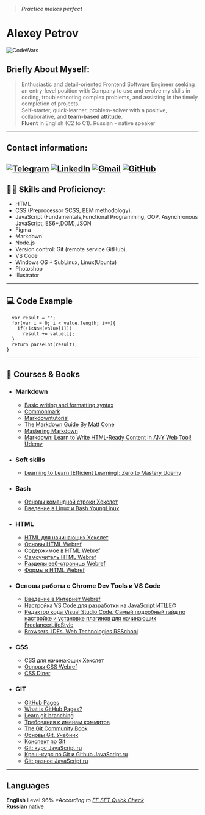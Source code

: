 
>***Practice makes perfect***


#  Alexey Petrov
![CodeWars](https://www.codewars.com/users/AxelC0de/badges/small?theme=light)

## Briefly About Myself:
>Enthusiastic and detail-oriented Frontend Software Engineer seeking an entry-level position with Company to use and evolve my skills in coding, troubleshooting complex problems, and assisting in the timely completion of projects.\
> Self-starter, quick-learner, problem-solver with a positive, collaborative, and **team-based attitude**.\
> **Fluent** in English (C2 to C1). Russian - native speaker

---

## Contact information:

[![Telegram](https://img.shields.io/badge/Telegram-2CA5E0?style=for-the-badge&logo=telegram&logoColor=white)](https://t.me/axelc0de)
[![LinkedIn](https://img.shields.io/badge/linkedin-%230077B5.svg?style=for-the-badge&logo=linkedin&logoColor=white)](https://www.linkedin.com/in/alexey-grigoriev-844742223?lipi=urn%3Ali%3Apage%3Ad_flagship3_profile_view_base_contact_details%3B33ulmHWsR2Kot1BbtE4B4A%3D%3D)
[![Gmail](https://img.shields.io/badge/Gmail-D14836?style=for-the-badge&logo=gmail&logoColor=white)](mailto:axelc0de.github@gmail.com)
[![GitHub](https://img.shields.io/badge/github-%23121011.svg?style=for-the-badge&logo=github&logoColor=white)](https://github.com/axelc0de)
---

## 🙇‍♂️ Skills and Proficiency:

* HTML
* CSS (Preprocessor SCSS, BEM methodology).
* JavaScript (Fundamentals,Functional Programming, OOP, Asynchronous JavaScript, ES6+,DOM),JSON
* Figma
* Markdown
* Node.js
* Version control: Git (remote service GitHub).
* VS Code
* Windows OS + SubLinux, Linux(Ubuntu)
* Photoshop
* Illustrator

---
## 💻 Code Example

```var FilterString = function(value) {
  var result = "";
  for(var i = 0; i < value.length; i++){
    if(!isNaN(value[i]))
      result += value[i];
  }
  return parseInt(result);
}
```
---
## 📖 Courses & Books
* ### Markdown
	* [Basic writing and formatting syntax](https://docs.github.com/en/github/writing-on-github/getting-started-with-writing-and-formatting-on-github/basic-writing-and-formatting-syntax)
	* [Commonmark](https://commonmark.org/help/tutorial/)
	* [Markdowntutorial](https://www.markdowntutorial.com/)
	* [The Markdown Guide By Matt Cone](https://www.markdownguide.org/book/)
	* [Mastering Markdown](https://masteringmarkdown.com/)
	* [Markdown: Learn to Write HTML-Ready Content in ANY Web Tool! Udemy](https://www.udemy.com/course/markdown-write-html-ready-content-in-ghost-other-web-tools/)


 * ### Soft skills
   * [Learning to Learn [Efficient Learning]: Zero to Mastery Udemy](https://www.udemy.com/course/learning-to-learn-efficient-learning-zero-to-mastery/)


* ### Bash
  * [Основы командной строки Хекслет](https://ru.hexlet.io/courses/cli-basics)
  * [Введение в Linux и Bash YoungLinux](https://younglinux.info/bash/linuxfolder)

* ### HTML
	*	[HTML для начинающих Хекслет](https://ru.code-basics.com/languages/html)
	* [Основы HTML Webref](https://webref.ru/course/html-basics)
	* [Содержимое в HTML Webref](https://webref.ru/course/html-content)
	* [Самоучитель HTML Webref](https://webref.ru/course/html-tutorial)
	* [Разделы веб-страницы Webref](https://webref.ru/course/section)
	* [Формы в HTML Webref](https://webref.ru/course/html5-form)

* ### Основы работы с Chrome Dev Tools и VS Code
	*	[Введение в Интернет Webref](https://webref.ru/course/introduction)
	*	[Настройка VS Code для разработки на JavaScript
ИТШЕФ](https://itchief.ru/javascript/vscode-setup)
	*	[Редактор кода Visual Studio Code. Самый подробный гайд по настройке и установке плагинов для начинающих FreelancerLifeStyle](https://habr.com/ru/post/490754/)
  * [Browsers. IDEs. Web Technologies RSSchool](https://www.youtube.com/watch?v=nd2VYxOsOwY)

* ### CSS
	*	[CSS для начинающих Хекслет](https://ru.code-basics.com/languages/css)
	*	[Основы CSS Webref](https://webref.ru/course/css-basics)
	*	[CSS Diner](https://flukeout.github.io/)

* ### GIT
	* [GitHub Pages](https://developer.mozilla.org/ru/docs/Learn/Common_questions/Using_Github_pages#%D0%B7%D0%B0%D0%B3%D1%80%D1%83%D0%B7%D0%BA%D0%B0_%D1%84%D0%B0%D0%B9%D0%BB%D0%BE%D0%B2_%D0%BD%D0%B0_github)
	* [What is GitHub Pages?](https://pages.github.com/)
	* [Learn git branching](https://learngitbranching.js.org/?demo=&locale=ru_RU)
	* [Требования к именам коммитов](https://docs.rs.school/#/git-convention?id=%d0%a2%d1%80%d0%b5%d0%b1%d0%be%d0%b2%d0%b0%d0%bd%d0%b8%d1%8f-%d0%ba-%d0%b8%d0%bc%d0%b5%d0%bd%d0%b0%d0%bc-%d0%ba%d0%be%d0%bc%d0%bc%d0%b8%d1%82%d0%be%d0%b2)
	* [The Git Community Book](https://uleming.github.io/gitbook/index.html)
	* [Основы Git. Учебник](https://git-scm.com/book/ru/v2/%D0%92%D0%B2%D0%B5%D0%B4%D0%B5%D0%BD%D0%B8%D0%B5-%D0%9E-%D1%81%D0%B8%D1%81%D1%82%D0%B5%D0%BC%D0%B5-%D0%BA%D0%BE%D0%BD%D1%82%D1%80%D0%BE%D0%BB%D1%8F-%D0%B2%D0%B5%D1%80%D1%81%D0%B8%D0%B9)
	* [Конспект по Git](https://www.evernote.com/shard/s368/client/snv?noteGuid=b1359883-2b9e-419a-b9de-dd959fc05f05&noteKey=97c0f19486d851b3&sn=https%3A%2F%2Fwww.evernote.com%2Fshard%2Fs368%2Fsh%2Fb1359883-2b9e-419a-b9de-dd959fc05f05%2F97c0f19486d851b3&title=Git)
	* [Git: курс JavaScript.ru](https://www.youtube.com/playlist?list=PLDyvV36pndZFHXjXuwA_NywNrVQO0aQqb)
	* [Крэш-курс по Git и Github JavaScript.ru](https://www.youtube.com/playlist?list=PLDyvV36pndZEgSRzWGuXFrTRUFuAAMciE)
	* [Git: разное JavaScript.ru](https://www.youtube.com/playlist?list=PLDyvV36pndZEB7kWWocU4QSn-G78LoaEE)


---
## Languages
**English** Level 96%
_*According to [EF SET Quick Check](https://www.efset.org/ru/quick-check/)_\
 **Russian** native
 
